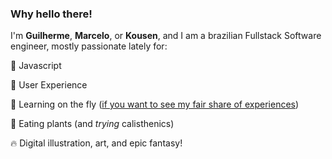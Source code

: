 ### Why hello there!

I'm **Guilherme**, **Marcelo**, or **Kousen**, and I am a brazilian Fullstack Software engineer, mostly passionate lately for:

:nut_and_bolt: Javascript

:busts_in_silhouette: User Experience

:rocket: Learning on the fly ([if you want to see my fair share of experiences](https://www.linkedin.com/in/guilherme-marcelo-luersen/))

:seedling: Eating plants (and *trying* calisthenics)

:fire: Digital illustration, art, and epic fantasy!
